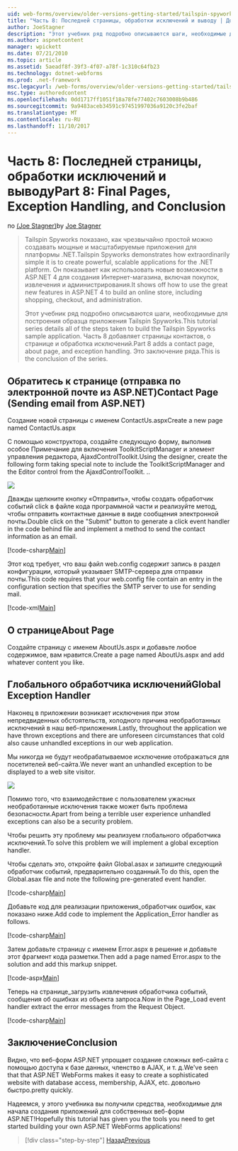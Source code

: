 ```yaml
---
uid: web-forms/overview/older-versions-getting-started/tailspin-spyworks/tailspin-spyworks-part-8
title: "Часть 8: Последней страницы, обработки исключений и выводу | Документы Microsoft"
author: JoeStagner
description: "Этот учебник ряд подробно описываются шаги, необходимые для построения образца приложения Tailspin Spyworks. Часть 8 добавляет страницы контактов, о странице и исключение..."
ms.author: aspnetcontent
manager: wpickett
ms.date: 07/21/2010
ms.topic: article
ms.assetid: 5aeadf8f-39f3-4f07-a78f-1c310c64fb23
ms.technology: dotnet-webforms
ms.prod: .net-framework
msc.legacyurl: /web-forms/overview/older-versions-getting-started/tailspin-spyworks/tailspin-spyworks-part-8
msc.type: authoredcontent
ms.openlocfilehash: 0dd1717ff1051f18a78fe77402c7603008b9b486
ms.sourcegitcommit: 9a9483aceb34591c97451997036a9120c3fe2baf
ms.translationtype: MT
ms.contentlocale: ru-RU
ms.lasthandoff: 11/10/2017
---
```

<a name="part-8-final-pages-exception-handling-and-conclusion"></a><span data-ttu-id="d5e7a-104">Часть 8: Последней страницы, обработки исключений и выводу</span><span class="sxs-lookup"><span data-stu-id="d5e7a-104">Part 8: Final Pages, Exception Handling, and Conclusion</span></span>
====================
<span data-ttu-id="d5e7a-105">по [(Joe Stagner)](https://github.com/JoeStagner)</span><span class="sxs-lookup"><span data-stu-id="d5e7a-105">by [Joe Stagner](https://github.com/JoeStagner)</span></span>

> <span data-ttu-id="d5e7a-106">Tailspin Spyworks показано, как чрезвычайно простой можно создавать мощные и масштабируемые приложения для платформы .NET.</span><span class="sxs-lookup"><span data-stu-id="d5e7a-106">Tailspin Spyworks demonstrates how extraordinarily simple it is to create powerful, scalable applications for the .NET platform.</span></span> <span data-ttu-id="d5e7a-107">Он показывает как использовать новые возможности в ASP.NET 4 для создания Интернет-магазина, включая покупок, извлечения и администрирования.</span><span class="sxs-lookup"><span data-stu-id="d5e7a-107">It shows off how to use the great new features in ASP.NET 4 to build an online store, including shopping, checkout, and administration.</span></span>
> 
> <span data-ttu-id="d5e7a-108">Этот учебник ряд подробно описываются шаги, необходимые для построения образца приложения Tailspin Spyworks.</span><span class="sxs-lookup"><span data-stu-id="d5e7a-108">This tutorial series details all of the steps taken to build the Tailspin Spyworks sample application.</span></span> <span data-ttu-id="d5e7a-109">Часть 8 добавляет страницы контактов, о странице и обработка исключений.</span><span class="sxs-lookup"><span data-stu-id="d5e7a-109">Part 8 adds a contact page, about page, and exception handling.</span></span> <span data-ttu-id="d5e7a-110">Это заключение ряда.</span><span class="sxs-lookup"><span data-stu-id="d5e7a-110">This is the conclusion of the series.</span></span>


## <a id="_Toc260221680"></a><span data-ttu-id="d5e7a-111">Обратитесь к странице (отправка по электронной почте из ASP.NET)</span><span class="sxs-lookup"><span data-stu-id="d5e7a-111">Contact Page (Sending email from ASP.NET)</span></span>

<span data-ttu-id="d5e7a-112">Создание новой страницы с именем ContactUs.aspx</span><span class="sxs-lookup"><span data-stu-id="d5e7a-112">Create a new page named ContactUs.aspx</span></span>

<span data-ttu-id="d5e7a-113">С помощью конструктора, создайте следующую форму, выполнив особое Примечание для включения ToolkitScriptManager и элемент управления редактора, AjaxdControlToolkit.</span><span class="sxs-lookup"><span data-stu-id="d5e7a-113">Using the designer, create the following form taking special note to include the ToolkitScriptManager and the Editor control from the AjaxdControlToolkit.</span></span> <span data-ttu-id="d5e7a-114">.</span><span class="sxs-lookup"><span data-stu-id="d5e7a-114">.</span></span>

![](tailspin-spyworks-part-8/_static/image1.jpg)

<span data-ttu-id="d5e7a-115">Дважды щелкните кнопку «Отправить», чтобы создать обработчик событий click в файле кода программной части и реализуйте метод, чтобы отправить контактные данные в виде сообщения электронной почты.</span><span class="sxs-lookup"><span data-stu-id="d5e7a-115">Double click on the "Submit" button to generate a click event handler in the code behind file and implement a method to send the contact information as an email.</span></span>

[!code-csharp[Main](tailspin-spyworks-part-8/samples/sample1.cs)]

<span data-ttu-id="d5e7a-116">Этот код требует, что ваш файл web.config содержит запись в раздел конфигурации, который указывает SMTP-сервера для отправки почты.</span><span class="sxs-lookup"><span data-stu-id="d5e7a-116">This code requires that your web.config file contain an entry in the configuration section that specifies the SMTP server to use for sending mail.</span></span>

[!code-xml[Main](tailspin-spyworks-part-8/samples/sample2.xml)]

## <a id="_Toc260221681"></a><span data-ttu-id="d5e7a-117">О странице</span><span class="sxs-lookup"><span data-stu-id="d5e7a-117">About Page</span></span>

<span data-ttu-id="d5e7a-118">Создайте страницу с именем AboutUs.aspx и добавьте любое содержимое, вам нравится.</span><span class="sxs-lookup"><span data-stu-id="d5e7a-118">Create a page named AboutUs.aspx and add whatever content you like.</span></span>

## <a id="_Toc260221682"></a><span data-ttu-id="d5e7a-119">Глобального обработчика исключений</span><span class="sxs-lookup"><span data-stu-id="d5e7a-119">Global Exception Handler</span></span>

<span data-ttu-id="d5e7a-120">Наконец в приложении возникает исключения при этом непредвиденных обстоятельств, холодного причина необработанных исключений в наш веб-приложения.</span><span class="sxs-lookup"><span data-stu-id="d5e7a-120">Lastly, throughout the application we have thrown exceptions and there are unforeseen circumstances that cold also cause unhandled exceptions in our web application.</span></span>

<span data-ttu-id="d5e7a-121">Мы никогда не будут необрабатываемое исключение отображаться для посетителей веб-сайта.</span><span class="sxs-lookup"><span data-stu-id="d5e7a-121">We never want an unhandled exception to be displayed to a web site visitor.</span></span>

![](tailspin-spyworks-part-8/_static/image2.jpg)

<span data-ttu-id="d5e7a-122">Помимо того, что взаимодействие с пользователем ужасных необработанные исключения также может быть проблема безопасности.</span><span class="sxs-lookup"><span data-stu-id="d5e7a-122">Apart from being a terrible user experience unhandled exceptions can also be a security problem.</span></span>

<span data-ttu-id="d5e7a-123">Чтобы решить эту проблему мы реализуем глобального обработчика исключений.</span><span class="sxs-lookup"><span data-stu-id="d5e7a-123">To solve this problem we will implement a global exception handler.</span></span>

<span data-ttu-id="d5e7a-124">Чтобы сделать это, откройте файл Global.asax и запишите следующий обработчик событий, предварительно созданный.</span><span class="sxs-lookup"><span data-stu-id="d5e7a-124">To do this, open the Global.asax file and note the following pre-generated event handler.</span></span>

[!code-csharp[Main](tailspin-spyworks-part-8/samples/sample3.cs)]

<span data-ttu-id="d5e7a-125">Добавьте код для реализации приложения\_обработчик ошибок, как показано ниже.</span><span class="sxs-lookup"><span data-stu-id="d5e7a-125">Add code to implement the Application\_Error handler as follows.</span></span>

[!code-csharp[Main](tailspin-spyworks-part-8/samples/sample4.cs)]

<span data-ttu-id="d5e7a-126">Затем добавьте страницу с именем Error.aspx в решение и добавьте этот фрагмент кода разметки.</span><span class="sxs-lookup"><span data-stu-id="d5e7a-126">Then add a page named Error.aspx to the solution and add this markup snippet.</span></span>

[!code-aspx[Main](tailspin-spyworks-part-8/samples/sample5.aspx)]

<span data-ttu-id="d5e7a-127">Теперь на странице\_загрузить извлечения обработчика событий, сообщения об ошибках из объекта запроса.</span><span class="sxs-lookup"><span data-stu-id="d5e7a-127">Now in the Page\_Load event handler extract the error messages from the Request Object.</span></span>

[!code-csharp[Main](tailspin-spyworks-part-8/samples/sample6.cs)]

## <a id="_Toc260221683"></a><span data-ttu-id="d5e7a-128">Заключение</span><span class="sxs-lookup"><span data-stu-id="d5e7a-128">Conclusion</span></span>

<span data-ttu-id="d5e7a-129">Видно, что веб-форм ASP.NET упрощает создание сложных веб-сайта с помощью доступа к базе данных, членство в AJAX, и т. д.</span><span class="sxs-lookup"><span data-stu-id="d5e7a-129">We've seen that that ASP.NET WebForms makes it easy to create a sophisticated website with database access, membership, AJAX, etc.</span></span> <span data-ttu-id="d5e7a-130">довольно быстро.</span><span class="sxs-lookup"><span data-stu-id="d5e7a-130">pretty quickly.</span></span>

<span data-ttu-id="d5e7a-131">Надеемся, у этого учебника вы получили средства, необходимые для начала создания приложений для собственных веб-форм ASP.NET!</span><span class="sxs-lookup"><span data-stu-id="d5e7a-131">Hopefully this tutorial has given you the tools you need to get started building your own ASP.NET WebForms applications!</span></span>

>[!div class="step-by-step"]
[<span data-ttu-id="d5e7a-132">Назад</span><span class="sxs-lookup"><span data-stu-id="d5e7a-132">Previous</span></span>](tailspin-spyworks-part-7.md)

